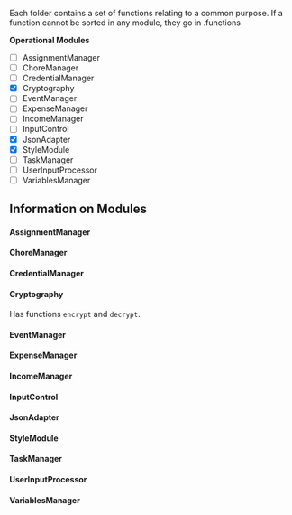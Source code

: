 Each folder contains a set of functions relating to a common purpose.
If a function cannot be sorted in any module, they go in .functions

**Operational Modules**

- [ ] AssignmentManager
- [ ] ChoreManager
- [ ] CredentialManager
- [x] Cryptography
- [ ] EventManager
- [ ] ExpenseManager
- [ ] IncomeManager
- [ ] InputControl
- [x] JsonAdapter
- [x] StyleModule
- [ ] TaskManager
- [ ] UserInputProcessor
- [ ] VariablesManager

## Information on Modules

#### AssignmentManager
#### ChoreManager
#### CredentialManager
#### Cryptography
Has functions `encrypt` and `decrypt`.
#### EventManager
#### ExpenseManager
#### IncomeManager
#### InputControl
#### JsonAdapter
#### StyleModule
#### TaskManager
#### UserInputProcessor
#### VariablesManager

